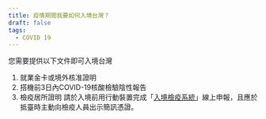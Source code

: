 ```yaml
---
title: 疫情期間我要如何入境台灣？
draft: false
tags:
  - COVID 19
---
```

您需要提供以下文件即可入境台灣

1. 就業金卡或境外核准證明
2. 搭機前3日內COVID-19核酸檢驗陰性報告
3. 檢疫居所證明
請於入境前用行動裝置完成「[入境檢疫系統](<https://hdhq.mohw.gov.tw/>)」線上申報，且應於抵臺時主動向檢疫人員出示簡訊憑證。
